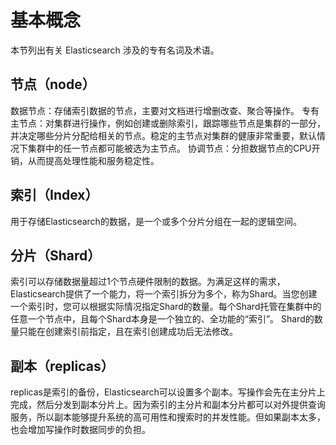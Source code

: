 # 基本概念

本节列出有关 Elasticsearch 涉及的专有名词及术语。

## 节点（node）
数据节点：存储索引数据的节点，主要对文档进行增删改查、聚合等操作。
专有主节点：对集群进行操作，例如创建或删除索引，跟踪哪些节点是集群的一部分，并决定哪些分片分配给相关的节点。稳定的主节点对集群的健康非常重要，默认情况下集群中的任一节点都可能被选为主节点。
协调节点：分担数据节点的CPU开销，从而提高处理性能和服务稳定性。

## 索引（Index）
用于存储Elasticsearch的数据，是一个或多个分片分组在一起的逻辑空间。

## 分片（Shard）
索引可以存储数据量超过1个节点硬件限制的数据。为满足这样的需求，Elasticsearch提供了一个能力，将一个索引拆分为多个，称为Shard。当您创建一个索引时，您可以根据实际情况指定Shard的数量。每个Shard托管在集群中的任意一个节点中，且每个Shard本身是一个独立的、全功能的“索引”。
Shard的数量只能在创建索引前指定，且在索引创建成功后无法修改。

## 副本（replicas）
replicas是索引的备份，Elasticsearch可以设置多个副本。写操作会先在主分片上完成，然后分发到副本分片上。因为索引的主分片和副本分片都可以对外提供查询服务，所以副本能够提升系统的高可用性和搜索时的并发性能。但如果副本太多，也会增加写操作时数据同步的负担。
